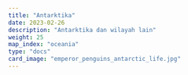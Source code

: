 ```yaml
---
title: "Antarktika"
date: 2023-02-26
description: "Antarktika dan wilayah lain"
weight: 25
map_index: "oceania"
type: "docs"
card_image: "emperor_penguins_antarctic_life.jpg"
---
```

